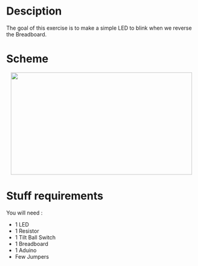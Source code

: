 # Desciption 

The goal of this exercise is to make a simple LED to blink when we reverse the Breadboard.

# Scheme

<p align="center">
  <img width="480" height="270" src="https://github.com/Dexmos/Arduino-Workshop-I/blob/master/7-BlinkLEDWithTiltBall/Scheme/Scheme.jpg">
</p>

# Stuff requirements

You will need :
* 1 LED
* 1 Resistor
* 1 Tilt Ball Switch
* 1 Breadboard
* 1 Aduino
* Few Jumpers
